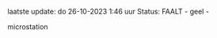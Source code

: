laatste update: 
do 26-10-2023  1:46   uur 
Status: FAALT - geel - 
<div class="service Y">microstation</div>